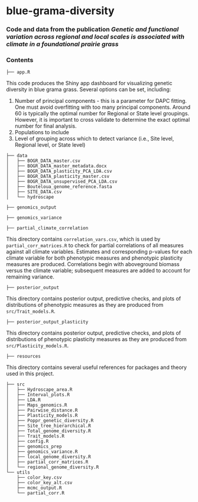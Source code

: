 # blue-grama-diversity

### Code and data from the publication *Genetic and functional variation across regional and local scales is associated with climate in a foundational prairie grass*

### Contents

```
├── app.R
```
This code produces the Shiny app dashboard for visualizing genetic diversity in blue grama grass. Several options can be set, including:
1. Number of principal components - this is a parameter for DAPC fitting. One must avoid overfitting with too many principal components. Around 60 is typically the optimal number for Regional or State level groupings. However, it is important to cross validate to determine the exact optimal number for final analysis.
2. Populations to include
3. Level of grouping across which to detect variance (i.e., Site level, Regional level, or State level)
```
├── data
│   ├── BOGR_DATA_master.csv
│   ├── BOGR_DATA_master_metadata.docx
│   ├── BOGR_DATA_plasticity_PCA_LDA.csv
│   ├── BOGR_DATA_plasticity_master.csv
│   ├── BOGR_DATA_unsupervised_PCA_LDA.csv
│   ├── Bouteloua_genome_reference.fasta
│   ├── SITE_DATA.csv
│   └── hydroscape
```
```
├── genomics_output
```
```
├── genomics_variance
```
```
├── partial_climate_correlation
```
This directory contains `correlation_vars.csv`, which is used by `partial_corr_matrices.R` to check for partial correlations of all measures against all climate variables. Estimates and corresponding p-values for each climate variable for both phenotypic measures and phenotypic plasticity measures are produced. Correlations begin with aboveground biomass versus the climate variable; subsequent measures are added to account for remaining variance.
```
├── posterior_output
```
This directory contains posterior output, predictive checks, and plots of distributions of phenotypic measures as they are produced from `src/Trait_models.R`. 
```
├── posterior_output_plasticity
```
This directory contains posterior output, predictive checks, and plots of distributions of phenotypic plasticity measures as they are produced from `src/Plasticity_models.R`. 
```
├── resources
```
This directory contains several useful references for packages and theory used in this project.
```
├── src
│   ├── Hydroscape_area.R
│   ├── Interval_plots.R
│   ├── LDA.R
│   ├── Maps_genomics.R
│   ├── Pairwise_distance.R
│   ├── Plasticity_models.R
│   ├── Poppr_genetic_diversity.R
│   ├── Site_tree_hierarchical.R
│   ├── Total_genome_diversity.R
│   ├── Trait_models.R
│   ├── config.R
│   ├── genomics_prep
│   ├── genomics_variance.R
│   ├── local_genome_diversity.R
│   ├── partial_corr_matrices.R
│   └── regional_genome_diversity.R
└── utils
    ├── color_key.csv
    ├── color_key_alt.csv
    ├── mcmc_output.R
    └── partial_corr.R
```